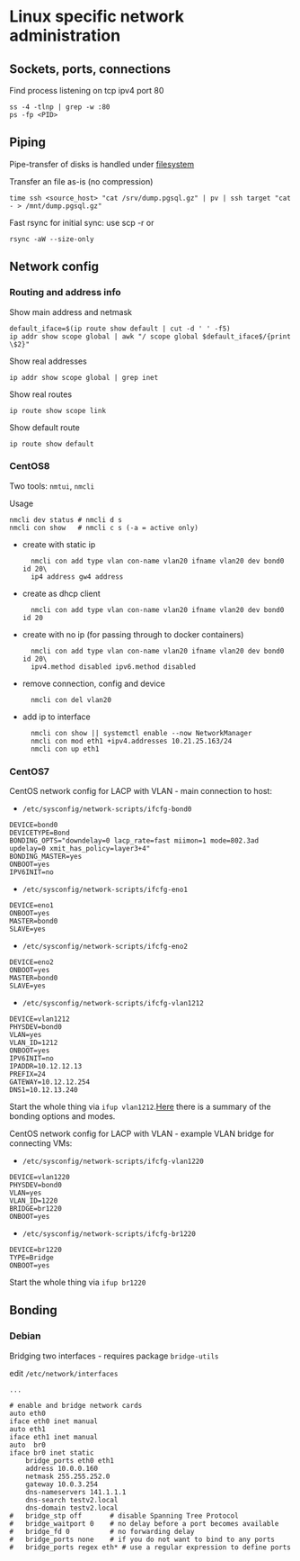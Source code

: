 # Linux specific network administration


## Sockets, ports, connections

Find process listening on tcp ipv4 port 80

    ss -4 -tlnp | grep -w :80
    ps -fp <PID>


## Piping

Pipe-transfer of disks is handled under [filesystem](filesystem.md)


Transfer an file as-is (no compression)

    time ssh <source_host> "cat /srv/dump.pgsql.gz" | pv | ssh target "cat - > /mnt/dump.pgsql.gz"


Fast rsync for initial sync: use scp -r or

    rsync -aW --size-only


## Network config

### Routing and address info

Show main address and netmask

    default_iface=$(ip route show default | cut -d ' ' -f5)
    ip addr show scope global | awk "/ scope global $default_iface$/{print \$2}"

Show real addresses

    ip addr show scope global | grep inet

Show real routes

    ip route show scope link


Show default route

    ip route show default

### CentOS8

Two tools: `nmtui`, `nmcli`

Usage 

    nmcli dev status # nmcli d s
    nmcli con show   # nmcli c s (-a = active only)

* create with static ip

        nmcli con add type vlan con-name vlan20 ifname vlan20 dev bond0 id 20\
        ip4 address gw4 address

* create as dhcp client

        nmcli con add type vlan con-name vlan20 ifname vlan20 dev bond0 id 20

* create with no ip (for passing through to docker containers) 

        nmcli con add type vlan con-name vlan20 ifname vlan20 dev bond0 id 20\
        ipv4.method disabled ipv6.method disabled

* remove connection, config and device

        nmcli con del vlan20

* add ip to interface

        nmcli con show || systemctl enable --now NetworkManager
        nmcli con mod eth1 +ipv4.addresses 10.21.25.163/24
        nmcli con up eth1


### CentOS7

CentOS network config for LACP with VLAN - main connection to host:

* `/etc/sysconfig/network-scripts/ifcfg-bond0`

``` 
DEVICE=bond0
DEVICETYPE=Bond
BONDING_OPTS="downdelay=0 lacp_rate=fast miimon=1 mode=802.3ad updelay=0 xmit_has_policy=layer3+4"
BONDING_MASTER=yes
ONBOOT=yes
IPV6INIT=no
```

* `/etc/sysconfig/network-scripts/ifcfg-eno1`

```
DEVICE=eno1
ONBOOT=yes
MASTER=bond0
SLAVE=yes
```

* `/etc/sysconfig/network-scripts/ifcfg-eno2`

```
DEVICE=eno2
ONBOOT=yes
MASTER=bond0
SLAVE=yes
```


* `/etc/sysconfig/network-scripts/ifcfg-vlan1212`

```
DEVICE=vlan1212
PHYSDEV=bond0
VLAN=yes
VLAN_ID=1212
ONBOOT=yes
IPV6INIT=no
IPADDR=10.12.12.13
PREFIX=24
GATEWAY=10.12.12.254
DNS1=10.12.13.240
```

Start the whole thing via `ifup vlan1212`.[Here][bonding] there is a summary of the bonding options and modes.


CentOS network config for LACP with VLAN - example VLAN bridge for connecting VMs:

* `/etc/sysconfig/network-scripts/ifcfg-vlan1220`

```
DEVICE=vlan1220
PHYSDEV=bond0
VLAN=yes
VLAN_ID=1220
BRIDGE=br1220
ONBOOT=yes
```

* `/etc/sysconfig/network-scripts/ifcfg-br1220`

```
DEVICE=br1220
TYPE=Bridge
ONBOOT=yes
```

Start the whole thing via `ifup br1220`


## Bonding 

[bonding]: https://www.kernel.org/doc/Documentation/networking/bonding.txt

### Debian

Bridging two interfaces - requires package `bridge-utils`

edit `/etc/network/interfaces`

```
...

# enable and bridge network cards
auto eth0
iface eth0 inet manual
auto eth1
iface eth1 inet manual
auto  br0
iface br0 inet static
    bridge_ports eth0 eth1
    address 10.0.0.160
    netmask 255.255.252.0
    gateway 10.0.3.254
    dns-nameservers 141.1.1.1
    dns-search testv2.local
    dns-domain testv2.local
#   bridge_stp off       # disable Spanning Tree Protocol
#   bridge_waitport 0    # no delay before a port becomes available
#   bridge_fd 0          # no forwarding delay
#   bridge_ports none    # if you do not want to bind to any ports
#   bridge_ports regex eth* # use a regular expression to define ports
```
